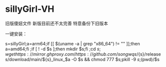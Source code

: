 # sillyGirl-VH
旧版傻妞文件 新版目前还不太完善 特意备份下旧版本

一键安装：

s=sillyGirl;a=arm64;if [[ $(uname -a | grep "x86_64") != "" ]];then a=amd64;fi ;if [ ! -d $s ];then mkdir $s;fi ;cd $s;wget https://mirror.ghproxy.com/https://github.com/songwqs/${s}/releases/download/main/${s}_linux_$a -O $s && chmod 777 $s;pkill -9 $s;$(pwd)/$s
